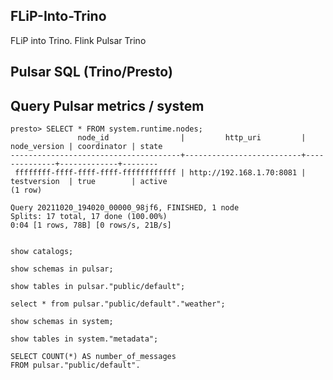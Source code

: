 ## FLiP-Into-Trino

FLiP into Trino.    Flink Pulsar Trino


## Pulsar SQL (Trino/Presto)


## Query Pulsar metrics / system

```
presto> SELECT * FROM system.runtime.nodes;
               node_id                |         http_uri         | node_version | coordinator | state  
--------------------------------------+--------------------------+--------------+-------------+--------
 ffffffff-ffff-ffff-ffff-ffffffffffff | http://192.168.1.70:8081 | testversion  | true        | active 
(1 row)

Query 20211020_194020_00000_98jf6, FINISHED, 1 node
Splits: 17 total, 17 done (100.00%)
0:04 [1 rows, 78B] [0 rows/s, 21B/s]


show catalogs;

show schemas in pulsar;

show tables in pulsar."public/default";

select * from pulsar."public/default"."weather";

show schemas in system;

show tables in system."metadata";

SELECT COUNT(*) AS number_of_messages 
FROM pulsar."public/default".

```

